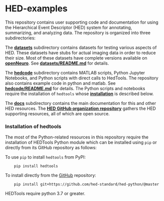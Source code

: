 
# HED-examples
This repository contains user supporting code and documentation
for using the Hierarchical Event Descriptor (HED) system for
annotating, summarizing, and analyzing data.
The repository is organized into three subdirectories:

The [**datasets**](https://github.com/hed-standard/hed-examples/tree/main/datasets)
subdirectory contains datasets for testing various aspects of HED.
These datasets have stubs for actual imaging data in order to reduce their size.
Most of these datasets have complete versions available on 
[**openNeuro**](https://openneuro.org/).
See [**datasets/README.md**](./datasets/README.md) for details.

The [**hedcode**](https://github.com/hed-standard/hed-examples/tree/main/hedcode)
subdirectory contains MATLAB scripts, Python Jupyter Notebooks,
and Python scripts with direct calls to HedTools.
The repository also contains example code in python and matlab. 
See [**hedcode/README.md**](./hedcode/README.md) for details.
The Python scripts and notebooks require the installation of
`hedtools` whose [**installation**](./#installation) is described below.

The [**docs**](https://github.com/hed-standard/hed-examples/tree/main/docs)
subdirectory contains the main documentation for this and other HED resources.
The [**HED GitHub organization repository**](https://github.com/hed-standard/)
gathers the HED supporting resources, all of which are open source.


### Installation of hedtools

The most of the Python-related resources in this repository
require the installation of HEDTools Python module which can be
installed using `pip` or directly from its GitHub repository as follows:

To use `pip` to install `hedtools` from PyPI:

   ```
       pip install hedtools
   ```

To install directly from the 
[GitHub](https://github.com/hed-standard/hed-python) repository:

   ```
       pip install git+https://github.com/hed-standard/hed-python/@master
   ```

HEDTools require python 3.7 or greater.

